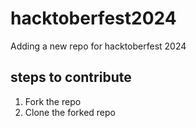 # hacktoberfest2024

Adding a new repo for hacktoberfest 2024

## steps to contribute

1. Fork the repo
2. Clone the forked repo